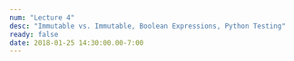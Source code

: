 ```yaml
---
num: "Lecture 4"
desc: "Immutable vs. Immutable, Boolean Expressions, Python Testing"
ready: false
date: 2018-01-25 14:30:00.00-7:00
---
```

